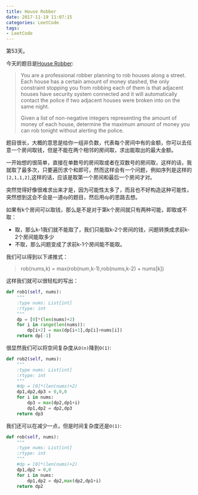 ```yaml
---
title: House Robber
date: 2017-11-19 11:07:15
categories: LeetCode
tags:
- LeetCode
---
```


第53天。

今天的题目是[House Robber](https://leetcode.com/problems/house-robber/description/):

> You are a professional robber planning to rob houses along a street. Each house has a certain amount of money stashed, the only constraint stopping you from robbing each of them is that adjacent houses have security system connected and it will automatically contact the police if two adjacent houses were broken into on the same night.
>
> Given a list of non-negative integers representing the amount of money of each house, determine the maximum amount of money you can rob tonight without alerting the police.

题目很长，大概的意思是给你一组非负数，代表每个房间中有的金额，你可以去任意一个房间取钱，但是不能在两个相邻的房间取，求出能取出的最大金额。

一开始想的很简单，直接在单数号的房间取或者在双数号的房间取，这样的话，我就取了最多次，只要遍历求个和即可，然而这样会有一个问题，例如序列是这样的`[2,1,1,2]`,这样的话，应该是取第一个房间和最后一个房间才对。

突然觉得好像很难求出来才是，因为可能性太多了，而且也不好构造这种可能性，突然想到这会不会是一道`dp`的题目，然后用`dp`的思路去想。

如果有k个房间可以取钱，那么是不是对于第k个房间就只有两种可能，即取或不取：

- 取，那么k-1我们就不能取了，我们只能取k-2个房间的钱，问题转换成求前k-2个房间能取多少
- 不取，那么问题变成了求前k-1个房间能不能取。

我们可以得到以下递推式：

> rob(nums,k) = max(rob(num,k-1),rob(nums,k-2) + nums[k])

这样我们就可以很轻松的写出：

```python
def rob1(self, nums):
    """
    :type nums: List[int]
    :rtype: int
    """
    dp = [0]*(len(nums)+2)
    for i in range(len(nums)):
        dp[i+2] = max(dp[i+1],dp[i]+nums[i])
    return dp[-1]
```

很显然我们可以将空间复杂度从`O(n)`降到`O(1)`:

```python
def rob2(self, nums):
    """
    :type nums: List[int]
    :rtype: int
    """
    #dp = [0]*(len(nums)+2)
    dp1,dp2,dp3 = 0,0,0
    for i in nums:
        dp3 = max(dp2,dp1+i)
        dp1,dp2 = dp2,dp3
    return dp3
```

我们还可以在减少一点，但是时间复杂度还是`O(1)`:

```python
def rob(self, nums):
    """
    :type nums: List[int]
    :rtype: int
    """
    #dp = [0]*(len(nums)+2)
    dp1,dp2 = 0,0
    for i in nums:
        dp1,dp2 = dp2,max(dp2,dp1+i)
    return dp2
```